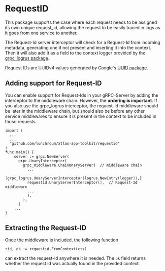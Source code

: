 # RequestID

This package supports the case where each request needs to be assigned its own unique request_id, allowing the request to be easily traced in logs as it goes from one service to another.

The Request-Id server interceptor will check for a Request-Id from incoming metadata, generating one if not present and inserting it into the context.
Then it will also add it as a field to the context logger provided by the [grpc_logrus package](https://github.com/grpc-ecosystem/go-grpc-middleware/tree/master/logging/logrus).

Request IDs are UUIDv4 values generated by Google's [UUID package](https://github.com/google/uuid).

## Adding support for Request-ID

You can enable support for Request-Ids in your gRPC-Server by adding the interceptor to the middleware chain.
However, the **ordering is important**.
If you also use the grpc_logrus interceptor, the request-id middleware should be later in the middleware chain, but should also be before any other service middlewares to ensure it is present in the context to be included in those requests.

```golang
import (
  ...
  ...
  "github.com/lunchroum/atlas-app-toolkit/requestid"
)
func main() {
    server := grpc.NewServer(
      grpc.UnaryInterceptor(
        grpc_middleware.ChainUnaryServer(  // middleware chain
          ...
          [grpc_logrus.UnaryServerInterceptor(logrus.NewEntry(logger)),]
          requestid.UnaryServerInterceptor(),  // Request-Id middleware
          ...
          ),
        ),
      )
    ...
}
```

## Extracting the Request-ID

Once the middleware is included, the following function
```golang
rid, ok := requestid.FromContext(ctx)
```
can extract the request-id anywhere it is needed.
The `ok` field returns whether the request id was actually found in the provided context.
